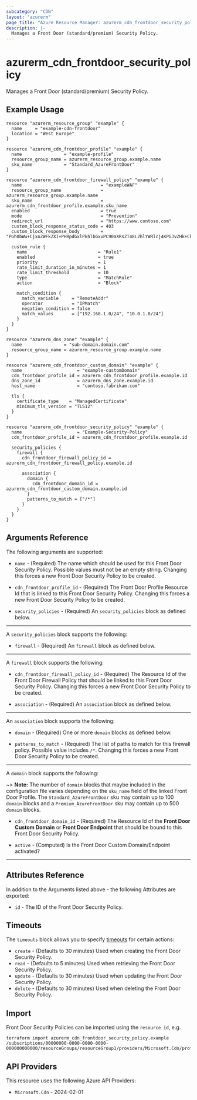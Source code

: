 ```yaml
---
subcategory: "CDN"
layout: "azurerm"
page_title: "Azure Resource Manager: azurerm_cdn_frontdoor_security_policy"
description: |-
  Manages a Front Door (standard/premium) Security Policy.
---
```


# azurerm_cdn_frontdoor_security_policy

Manages a Front Door (standard/premium) Security Policy.

## Example Usage

```hcl
resource "azurerm_resource_group" "example" {
  name     = "example-cdn-frontdoor"
  location = "West Europe"
}

resource "azurerm_cdn_frontdoor_profile" "example" {
  name                = "example-profile"
  resource_group_name = azurerm_resource_group.example.name
  sku_name            = "Standard_AzureFrontDoor"
}

resource "azurerm_cdn_frontdoor_firewall_policy" "example" {
  name                              = "exampleWAF"
  resource_group_name               = azurerm_resource_group.example.name
  sku_name                          = azurerm_cdn_frontdoor_profile.example.sku_name
  enabled                           = true
  mode                              = "Prevention"
  redirect_url                      = "https://www.contoso.com"
  custom_block_response_status_code = 403
  custom_block_response_body        = "PGh0bWw+CjxoZWFkZXI+PHRpdGxlPkhlbGxvPC90aXRsZT48L2hlYWRlcj4KPGJvZHk+CkhlbGxvIHdvcmxkCjwvYm9keT4KPC9odG1sPg=="

  custom_rule {
    name                           = "Rule1"
    enabled                        = true
    priority                       = 1
    rate_limit_duration_in_minutes = 1
    rate_limit_threshold           = 10
    type                           = "MatchRule"
    action                         = "Block"

    match_condition {
      match_variable     = "RemoteAddr"
      operator           = "IPMatch"
      negation_condition = false
      match_values       = ["192.168.1.0/24", "10.0.1.0/24"]
    }
  }
}

resource "azurerm_dns_zone" "example" {
  name                = "sub-domain.domain.com"
  resource_group_name = azurerm_resource_group.example.name
}

resource "azurerm_cdn_frontdoor_custom_domain" "example" {
  name                     = "example-customDomain"
  cdn_frontdoor_profile_id = azurerm_cdn_frontdoor_profile.example.id
  dns_zone_id              = azurerm_dns_zone.example.id
  host_name                = "contoso.fabrikam.com"

  tls {
    certificate_type    = "ManagedCertificate"
    minimum_tls_version = "TLS12"
  }
}

resource "azurerm_cdn_frontdoor_security_policy" "example" {
  name                     = "Example-Security-Policy"
  cdn_frontdoor_profile_id = azurerm_cdn_frontdoor_profile.example.id

  security_policies {
    firewall {
      cdn_frontdoor_firewall_policy_id = azurerm_cdn_frontdoor_firewall_policy.example.id

      association {
        domain {
          cdn_frontdoor_domain_id = azurerm_cdn_frontdoor_custom_domain.example.id
        }
        patterns_to_match = ["/*"]
      }
    }
  }
}
```

## Arguments Reference

The following arguments are supported:

* `name` - (Required) The name which should be used for this Front Door Security Policy. Possible values must not be an empty string. Changing this forces a new Front Door Security Policy to be created.

* `cdn_frontdoor_profile_id` - (Required) The Front Door Profile Resource Id that is linked to this Front Door Security Policy. Changing this forces a new Front Door Security Policy to be created.

* `security_policies` - (Required) An `security_policies` block as defined below.

---

A `security_policies` block supports the following:

* `firewall` - (Required) An `firewall` block as defined below.

---

A `firewall` block supports the following:

* `cdn_frontdoor_firewall_policy_id` - (Required) The Resource Id of the Front Door Firewall Policy that should be linked to this Front Door Security Policy. Changing this forces a new Front Door Security Policy to be created.

* `association` - (Required) An `association` block as defined below.

---

An `association` block supports the following:

* `domain` - (Required) One or more `domain` blocks as defined below.

* `patterns_to_match` - (Required) The list of paths to match for this firewall policy. Possible value includes `/*`. Changing this forces a new Front Door Security Policy to be created.

---

A `domain` block supports the following:

~> **Note:** The number of `domain` blocks that maybe included in the configuration file varies depending on the `sku_name` field of the linked Front Door Profile. The `Standard_AzureFrontDoor` sku may contain up to 100 `domain` blocks and a `Premium_AzureFrontDoor` sku may contain up to 500 `domain` blocks.

* `cdn_frontdoor_domain_id` - (Required) The Resource Id of the **Front Door Custom Domain** or **Front Door Endpoint** that should be bound to this Front Door Security Policy.

* `active` - (Computed) Is the Front Door Custom Domain/Endpoint activated?

---

## Attributes Reference

In addition to the Arguments listed above - the following Attributes are exported:

* `id` - The ID of the Front Door Security Policy.

## Timeouts

The `timeouts` block allows you to specify [timeouts](https://developer.hashicorp.com/terraform/language/resources/configure#define-operation-timeouts) for certain actions:

* `create` - (Defaults to 30 minutes) Used when creating the Front Door Security Policy.
* `read` - (Defaults to 5 minutes) Used when retrieving the Front Door Security Policy.
* `update` - (Defaults to 30 minutes) Used when updating the Front Door Security Policy.
* `delete` - (Defaults to 30 minutes) Used when deleting the Front Door Security Policy.

## Import

Front Door Security Policies can be imported using the `resource id`, e.g.

```shell
terraform import azurerm_cdn_frontdoor_security_policy.example /subscriptions/00000000-0000-0000-0000-000000000000/resourceGroups/resourceGroup1/providers/Microsoft.Cdn/profiles/profile1/securityPolicies/policy1
```

## API Providers
<!-- This section is generated, changes will be overwritten -->
This resource uses the following Azure API Providers:

* `Microsoft.Cdn` - 2024-02-01
